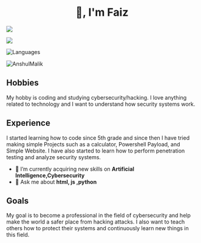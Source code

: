<h1 align="center">👋,  I'm Faiz</h1>
<p><img src="https://github-readme-stats.vercel.app/api?username=faizonly5953&count_private=true&show_icons=true&theme=radical" /> </p>
 <p> <img src="https://github-readme-streak-stats.herokuapp.com/?user=faizonly5953&theme=radical" /></p>
 <p> <img alt="Languages" src="https://github-readme-stats.vercel.app/api/top-langs/?username=faizonly5953&hide=javascript,html,css,scss&layout=compact&langs_count=10&show_icons=true&theme=radical&time=123" /> </p>
 <p align="left"> <img src="https://komarev.com/ghpvc/?username=faizonly5953&label=Profile%20views&color=0e75b6&style=flat" alt="AnshulMalik" /> </p>

## Hobbies
My hobby is coding and studying cybersecurity/hacking. I love anything related to technology and I want to understand how security systems work.

## Experience
I started learning how to code since 5th grade and since then I have tried making simple Projects such as a calculator, Powershell Payload, and Simple Website. I have also started to learn how to perform penetration testing and analyze security systems.
- 🔭 I’m currently acquiring new skills on **Artificial Intelligence,Cybersecurity**
- 💬 Ask me about **html, js ,python**

## Goals
My goal is to become a professional in the field of cybersecurity and help make the world a safer place from hacking attacks. I also want to teach others how to protect their systems and continuously learn new things in this field.



<!---
faizonly5953/faizonly5953 is a ✨ special ✨ repository because its `README.md` (this file) appears on your GitHub profile.
You can click the Preview link to take a look at your changes.
--->
